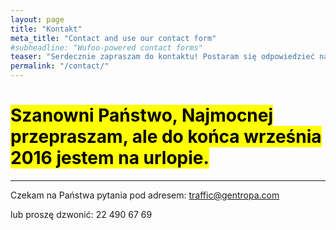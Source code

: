 ```yaml
---
layout: page
title: "Kontakt"
meta_title: "Contact and use our contact form"
#subheadline: "Wufoo-powered contact forms"
teaser: "Serdecznie zapraszam do kontaktu! Postaram się odpowiedzieć na wszystkie pytania."
permalink: "/contact/"
---
```

<h1><mark> Szanowni Państwo, Najmocnej przepraszam, ale do końca września 2016 jestem na urlopie.</mark></h1>
<hr>

Czekam na Państwa pytania pod adresem: traffic@gentropa.com

lub proszę dzwonić: 22 490 67 69
